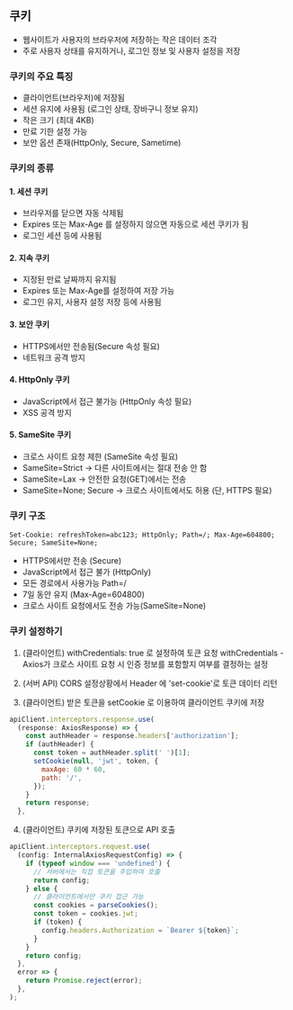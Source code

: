 ## 쿠키 
- 웹사이트가 사용자의 브라우저에 저장하는 작은 데이터 조각
- 주로 사용자 상태를 유지하거나, 로그인 정보 및 사용자 설정을 저장

### 쿠키의 주요 특징 
- 클라이언트(브라우저)에 저장됨
- 세션 유지에 사용됨 (로그인 상태, 장바구니 정보 유지)
- 작은 크기 (최대 4KB)
- 만료 기한 설정 가능
- 보안 옵션 존재(HttpOnly, Secure, Sametime) 

### 쿠키의 종류 
#### 1. 세션 쿠키
 - 브라우저를 닫으면 자동 삭제됨
 - Expires 또는 Max-Age 를 설정하지 않으면 자동으로 세션 쿠키가 됨
 - 로그인 세션 등에 사용됨
#### 2. 지속 쿠키
 - 지정된 만료 날짜까지 유지됨
 - Expires 또는 Max-Age를 설정하여 저장 가능
 - 로그인 유지, 사용자 설정 저장 등에 사용됨
#### 3. 보안 쿠키
 - HTTPS에서만 전송됨(Secure 속성 필요)
 - 네트워크 공격 방지
#### 4. HttpOnly 쿠키
 - JavaScript에서 접근 불가능 (HttpOnly 속성 필요)
 - XSS 공격 방지
#### 5. SameSite 쿠키
 - 크로스 사이트 요청 제한 (SameSite 속성 필요)
 - SameSite=Strict → 다른 사이트에서는 절대 전송 안 함
 - SameSite=Lax → 안전한 요청(GET)에서는 전송
 - SameSite=None; Secure → 크로스 사이트에서도 허용 (단, HTTPS 필요)

### 쿠키 구조 
 ```
 Set-Cookie: refreshToken=abc123; HttpOnly; Path=/; Max-Age=604800; Secure; SameSite=None;
 ```

- HTTPS에서만 전송 (Secure)
- JavaScript에서 접근 불가 (HttpOnly)
- 모든 경로에서 사용가능 Path=/
- 7일 동안 유지 (Max-Age=604800)
- 크로스 사이트 요청에서도 전송 가능(SameSite=None)


### 쿠키 설정하기 
1. (클라이언트) withCredentials: true 로 설정하여 토큰 요청 
 withCredentials - Axios가 크로스 사이트 요청 시 인증 정보를 포함할지 여부를 결정하는 설정

2. (서버 API) CORS 설정상황에서 Header 에 'set-cookie'로 토큰 데이터 리턴
3. (클라이언트) 받은 토큰을 setCookie 로 이용하여 클라이언트 쿠키에 저장
```javascript
apiClient.interceptors.response.use(
  (response: AxiosResponse) => {
    const authHeader = response.headers['authorization'];
    if (authHeader) {
      const token = authHeader.split(' ')[1];
      setCookie(null, 'jwt', token, {
        maxAge: 60 * 60,
        path: '/',
      });
    }
    return response;
  },
```
4. (클라이언트) 쿠키에 저장된 토큰으로 API 호출 
```javascript
apiClient.interceptors.request.use(
  (config: InternalAxiosRequestConfig) => {
    if (typeof window === 'undefined') {
      // 서버에서는 직접 토큰을 주입하여 호출 
      return config;
    } else {
      // 클라이언트에서만 쿠키 접근 가능
      const cookies = parseCookies();
      const token = cookies.jwt;
      if (token) {
        config.headers.Authorization = `Bearer ${token}`;
      }
    }
    return config;
  },
  error => {
    return Promise.reject(error);
  },
);

```
